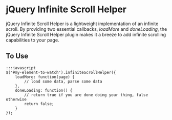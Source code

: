 jQuery Infinite Scroll Helper
=============================

jQuery Infinite Scroll Helper is a lightweight implementation of an infinite scroll.  By providing two essential callbacks, _loadMore_ and _doneLoading_, the jQuery Infinite Scroll Helper plugin makes it a breeze to add infinite scrolling capabilities to your page.

To Use
------

	:::javascript
	$('#my-element-to-watch').infiniteScrollHelper({
		loadMore: function(page) {
			// load some data, parse some data
		},
		doneLoading: function() {
			// return true if you are done doing your thing, false otherwise
			return false;
		}
	});